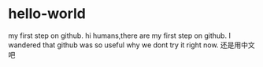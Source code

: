 # hello-world
my first step on github.
hi humans,there are my first step on github.
I wandered that github was so useful why we dont try it right now.
还是用中文吧
